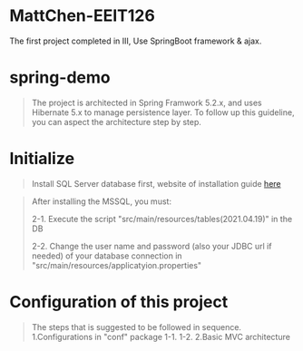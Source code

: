 # MattChen-EEIT126
The first project completed in III,
Use SpringBoot framework & ajax.

# spring-demo #

>The project is architected in Spring Framwork 5.2.x, and uses Hibernate 5.x to manage persistence layer. To follow up this guideline, you can aspect the architecture step by step.

# Initialize #
>Install  SQL Server database first, website of installation guide <a href="https://www.microsoft.com/en-in/sql-server/sql-server-downloads">here</a>

>After installing the MSSQL, you must:
><p>2-1. Execute the script "src/main/resources/tables(2021.04.19)" in the DB<p>
><p>2-2. Change the user name and password (also your JDBC url if needed) of your database connection in "src/main/resources/applicatyion.properties"</p>

# Configuration of this project #
> The steps that is suggested to be followed in sequence.
> 1.Configurations in "conf" package
> 1-1.
> 1-2.
2.Basic MVC architecture
